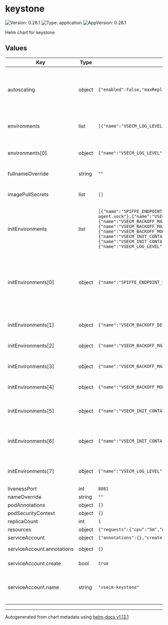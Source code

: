 # keystone

![Version: 0.28.1](https://img.shields.io/badge/Version-0.28.1-informational?style=flat-square) ![Type: application](https://img.shields.io/badge/Type-application-informational?style=flat-square) ![AppVersion: 0.28.1](https://img.shields.io/badge/AppVersion-0.28.1-informational?style=flat-square)

Helm chart for keystone

## Values

| Key | Type | Default | Description |
|-----|------|---------|-------------|
| autoscaling | object | `{"enabled":false,"maxReplicas":100,"minReplicas":1,"targetCPUUtilizationPercentage":80}` | Autoscaling settings. Note that, by default, autoscaling is disabled. It does not typically make sense to autoscale VSecM Keystone as it is a control plane component with minimal resource requirements. |
| environments | list | `[{"name":"VSECM_LOG_LEVEL","value":"7"}]` | See https://vsecm.com/configuration for more information about these environment variables. |
| environments[0] | object | `{"name":"VSECM_LOG_LEVEL","value":"7"}` | The log level. 0: Logs are off (only audit events will be logged) 7: TRACE level logging (maximum verbosity). |
| fullnameOverride | string | `""` | The fullname override of the chart. |
| imagePullSecrets | list | `[]` | Override it with an image pull secret that you need as follows: imagePullSecrets:  - name: my-registry-secret |
| initEnvironments | list | `[{"name":"SPIFFE_ENDPOINT_SOCKET","value":"unix:///spire-agent-socket/spire-agent.sock"},{"name":"VSECM_BACKOFF_DELAY","value":"1000"},{"name":"VSECM_BACKOFF_MAX_RETRIES","value":"10"},{"name":"VSECM_BACKOFF_MAX_WAIT","value":"10000"},{"name":"VSECM_BACKOFF_MODE","value":"exponential"},{"name":"VSECM_INIT_CONTAINER_POLL_INTERVAL","value":"5000"},{"name":"VSECM_INIT_CONTAINER_WAIT_BEFORE_EXIT","value":"0"},{"name":"VSECM_LOG_LEVEL","value":"7"}]` | See https://vsecm.com/configuration for more information about these environment variables. |
| initEnvironments[0] | object | `{"name":"SPIFFE_ENDPOINT_SOCKET","value":"unix:///spire-agent-socket/spire-agent.sock"}` | The SPIFFE endpoint socket. This is used to communicate with the SPIRE  agent. If you change this, you will need to change the associated  volumeMount in the Deployment.yaml too. The name of the socket should match spireAgent.socketName in values.yaml of the SPIRE chart. |
| initEnvironments[1] | object | `{"name":"VSECM_BACKOFF_DELAY","value":"1000"}` | The interval between retries (in milliseconds) for the default backoff strategy. |
| initEnvironments[2] | object | `{"name":"VSECM_BACKOFF_MAX_RETRIES","value":"10"}` | The maximum number of retries for the default backoff strategy before it gives up. |
| initEnvironments[3] | object | `{"name":"VSECM_BACKOFF_MAX_WAIT","value":"10000"}` | The maximum wait time (in milliseconds) for the default backoff strategy. |
| initEnvironments[4] | object | `{"name":"VSECM_BACKOFF_MODE","value":"exponential"}` | The backoff mode. The default is "exponential". Allowed values: "exponential", "linear" |
| initEnvironments[5] | object | `{"name":"VSECM_INIT_CONTAINER_POLL_INTERVAL","value":"5000"}` | The interval (in milliseconds) that the VSecM Init Container will poll the VSecM Safe for secrets. |
| initEnvironments[6] | object | `{"name":"VSECM_INIT_CONTAINER_WAIT_BEFORE_EXIT","value":"0"}` | The time (in milliseconds) that the VSecM Init Container will wait before exiting and yielding the control to the main container. |
| initEnvironments[7] | object | `{"name":"VSECM_LOG_LEVEL","value":"7"}` | The log level. 0: Logs are off (only audit events will be logged) 7: TRACE level logging (maximum verbosity). |
| livenessPort | int | `8081` | The port of the liveness probe. |
| nameOverride | string | `""` | The name override of the chart. |
| podAnnotations | object | `{}` | Additional pod annotations. |
| podSecurityContext | object | `{}` | Pod security context overrides. |
| replicaCount | int | `1` |  |
| resources | object | `{"requests":{"cpu":"5m","memory":"20Mi"}}` | Resource limits and requests. |
| serviceAccount | object | `{"annotations":{},"create":true,"name":"vsecm-keystone"}` | The service account to use. |
| serviceAccount.annotations | object | `{}` | Annotations to add to the service account. |
| serviceAccount.create | bool | `true` | Specifies whether a service account should be created. |
| serviceAccount.name | string | `"vsecm-keystone"` | The name of the service account to use. If not set and 'create' is true, a name is generated using the fullname template. |

----------------------------------------------
Autogenerated from chart metadata using [helm-docs v1.13.1](https://github.com/norwoodj/helm-docs/releases/v1.13.1)

